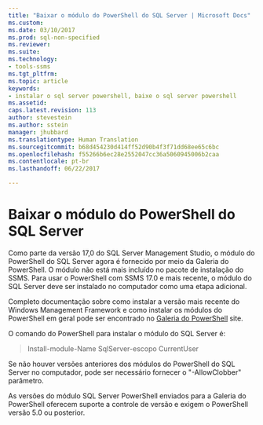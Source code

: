 ```yaml
---
title: "Baixar o módulo do PowerShell do SQL Server | Microsoft Docs"
ms.custom: 
ms.date: 03/10/2017
ms.prod: sql-non-specified
ms.reviewer: 
ms.suite: 
ms.technology:
- tools-ssms
ms.tgt_pltfrm: 
ms.topic: article
keywords:
- instalar o sql server powershell, baixe o sql server powershell
ms.assetid: 
caps.latest.revision: 113
author: stevestein
ms.author: sstein
manager: jhubbard
ms.translationtype: Human Translation
ms.sourcegitcommit: b68d454230d414ff52d90b4f3f71dd68ee65c6bc
ms.openlocfilehash: f55266b6ec28e2552047cc36a5060945006b2caa
ms.contentlocale: pt-br
ms.lasthandoff: 06/22/2017

---
```

# <a name="download-sql-server-powershell-module"></a>Baixar o módulo do PowerShell do SQL Server
Como parte da versão 17,0 do SQL Server Management Studio, o módulo do PowerShell do SQL Server agora é fornecido por meio da Galeria do PowerShell.  O módulo não está mais incluído no pacote de instalação do SSMS. Para usar o PowerShell com SSMS 17.0 e mais recente, o módulo do SQL Server deve ser instalado no computador como uma etapa adicional.

Completo documentação sobre como instalar a versão mais recente do Windows Management Framework e como instalar os módulos do PowerShell em geral pode ser encontrado no [Galeria do PowerShell](https://www.powershellgallery.com/) site.

O comando do PowerShell para instalar o módulo do SQL Server é:

> Install-module-Name SqlServer-escopo CurrentUser

Se não houver versões anteriores dos módulos do PowerShell do SQL Server no computador, pode ser necessário fornecer o "-AllowClobber" parâmetro.  

As versões do módulo SQL Server PowerShell enviados para a Galeria do PowerShell oferecem suporte a controle de versão e exigem o PowerShell versão 5.0 ou posterior.

